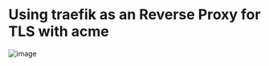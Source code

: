 # Using traefik as an Reverse Proxy for TLS with acme




![image](https://user-images.githubusercontent.com/15163807/159059973-be2acdff-2083-44b0-89ae-c95743b627ac.png)
